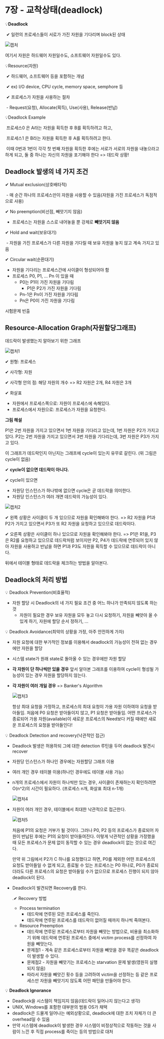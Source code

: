 # 7장 - 교착상태(deadlock)

:bulb:**Deadlock**

​	✔ 일련의 프로세스들이 서로가 가진 자원을 기다리며 block된 상태

![캡처](7장-교착상태(deadlock).assets/캡처.PNG)

여기서 자원은 하드웨어 자원일수도, 소프트웨어 자원일수도 있다.

:bulb:Resource(자원)

​	✔ 하드웨어, 소프트웨어 등을 포함하는 개념

​	✔ ex) I/O device, CPU cycle, memory space, semphore 등

​	✔ 프로세스가 자원을 사용하는 절차

​		- Request(요청), Allocate(획득), Use(사용), Release(반납)

:bulb:Deadlock Example

​	프로세스0 은 A라는 자원을 획득한 후 B를 획득하려고 하고,

​	프로세스1 은 B라는 자원을 획득한 후 A를 획득하려고 한다.

​	이때 0번과 1번이 각각 첫 번째 자원을 획득한 후에는 서로가 서로의 자원을 내놓으라고 하게 되고, 둘 중 하나는 자신의 자원을 포기해야 한다 => 데드락 상황!



## Deadlock 발생의 네 가지 조건

✔ Mutual exclusion(상호배타적)

​	- 매 순간 하나의 프로세스만이 자원을 사용할 수 있음(자원을 가진 프로세스가 독점적으로 사용)

✔ No preemption(비선점, 빼앗기지 않음)

 - 프로세스는 자원을 스스로 내어놓을 뿐 강제로 **빼앗기지 않음**

✔ Hold and wait(보유대기)

​	- 자원을 가진 프로세스가 다른 자원을 기다릴 때 보유 자원을 놓지 않고 계속 가지고 있음

✔ Circular wait(순환대기)

 - 자원을 기다리는 프로세스간에 사이클이 형성되어야 함
 - 프로세스 P0, P1, ... Pn 이 있을 때
   	- P0는 P1이 가진 자원을 기다림
      	- P1은 P2가 가진 자원을 기다림
   	- Pn-1은 Pn이 가진 자원을 기다림
   	- Pn은 P0이 가진 자원을 기다림

시험문제 빈출



## Resource-Allocation Graph(자원할당그래프)

데드락이 발생했는지 알아보기 위한 그래프

![캡처1](7장-교착상태(deadlock).assets/캡처1.PNG)



✔ 원형: 프로세스

✔ 사각형: 자원

✔ 사각형 안의 점: 해당 자원의 개수 => R2 자원은 2개, R4 자원은 3개

✔ 화살표

- 자원에서 프로세스쪽으로: 자원이 프로세스에 속해있다.
- 프로세스에서 자원으로: 프로세스가 자원을 요청한다.

**그림 해설**

P1은 2번 자원을 가지고 있으면서 1번 자원을 기다리고 있는데, 1번 자원은 P2가 가지고 있다. P2는 2번 자원을 가지고 있으면서 3번 자원을 기다리는데, 3번 자원은 P3가 가지고 있다.

이 그래프가 데드락인지 아닌지는 그래프에 cycle이 있는지 유무로 갈린다. (위 그림은 cycle이 없음)

✔ **cycle이 없으면 데드락이 아니다.**

✔ cycle이 있으면

- 자원당 인스턴스가 하나밖에 없으면 cycle은 곧 데드락을 의미한다.
- 자원당 인스턴스가 여러 개면 데드락의 가능성이 있다.

![캡처2](7장-교착상태(deadlock).assets/캡처2-1625856628868.PNG)

✔ 왼쪽 상황은 사이클이 두 개 있으므로 자원을 확인해봐야 한다. => R2 자원을 P1과 P2가 가지고 있으면서 P3가 또 R2 자원을 요청하고 있으므로 데드락이다.

✔ 오른쪽 상황은 사이클이 하나 있으므로 자원을 확인해봐야 한다. => P1은 R1을, P3은 R2를 요청하고 있으므로 데드락처럼 보이지만 P2, P4가 데드락에 연루되어 있지 않아 자원을 사용하고 반납을 하면 P1과 P3도 자원을 획득할 수 있으므로 데드락이 아니다.

뒤에서 테이블 형태로 데드락을 체크하는 방법을 알아본다.



## Deadlock의 처리 방법

:bulb: Deadlock Prevention(비효율적)

- 자원 할당 시 Deadlock의 네 가지 필요 조건 중 어느 하나가 만족되지 않도록 하는 것
  - 자원이 필요한 경우 보유 자원을 모두 놓고 다시 요청하기, 자원을 빼앗아 올 수 있게 하기, 자원에 할당 순서 정하기, ...

:bulb: Deadlock Avoidance(최악의 상황을 가정, 아주 안전하게 가자)

- 자원 요청에 대한 부가적인 정보를 이용해서 deadlock의 가능성이 전혀 없는 경우에만 자원을 할당

- 시스템 state가 원래 state로 돌아올 수 있는 경우에만 자원 할당

- **각 자원이 단 하나씩만 있을 경우** 앞서 알아본 그래프를 이용하여 cycle이 형성될 가능성이 있는 경우 자원을 할당하지 않는다.

- **각 자원이 여러 개일 경우** => Banker's Algorithm

  ![캡처3](7장-교착상태(deadlock).assets/캡처3.PNG)

  항상 최대 요청을 가정하고, 프로세스의 최대 요청이 가용 자원 이하여야 요청을 받아들임. 처음에 P0 요청은 받아들이지 않고, P1 요청은 받아들임. 어떤 프로세스가 종료되어 가용 자원(available)이 새로운 프로세스의 Need보다 커질 때에만 새로운 프로세스의 요청을 받아들인다!

:bulb: Deadlock Detection and recovery(낙관적인 접근)

- Deadlock 발생은 허용하되 그에 대한 detection 루틴을 두어 deadlock 발견시 recover

- 자원당 인스턴스가 하나인 경우에는 자원할당 그래프 이용

- 여러 개인 경우 테이블 이용(하나인 경우에도 테이블 사용 가능)

- n개의 프로세스에서 자원이 하나씩만 있는 경우, 사이클이 존재하는지 확인하려면 O(n^2)의 시간이 필요하다. (프로세스 n개, 화살표 최대 n-1개)

  ![캡처4](7장-교착상태(deadlock).assets/캡처4.PNG)

- 자원이 여러 개인 경우, 테이블에서 최대한 낙관적으로 접근한다.

  ![캡처5](7장-교착상태(deadlock).assets/캡처5.PNG)

  처음에 P1의 요청은 거부가 될 것이다. 그러나 P0, P2 등의 프로세스가 종료되어 자원이 반납된 후에는 P1의 요청이 받아들여진다. 이렇게 낙관적인 상황을 가정했을 때 모든 프로세스가 문제 없이 동작할 수 있는 경우 deadlock이 없는 것으로 여긴다.

  만약 위 그림에서 P2가 C 하나를 요청했다고 하면, P0를 제외한 어떤 프로세스의 요청도 받아들일 수 없게 되고, 종료될 수 있는  프로세스는 P0 하나로, P0가 종료되더라도 다른 프로세스의 요청은 받아들일 수가 없으므로 프로세스 진행이 되지 않아 deadlock이 된다.

- Deadlock이 발견되면 Recovery를 한다.

  .✔  Recovery 방법

  - Process termination
    - 데드락에 연루된 모든 프로세스를 죽인다.
    - 데드락에 연루된 프로세스를 데드락이 없어질 때까지 하나씩 죽여본다.
  - Resource Preemption
    - 데드락에 연루된 프로세스로부터 자원을 빼앗는 방법으로, 비용을 최소화하기 위해 데드락에 연루된 프로세스 중에서 victim process를 선정하여 자원을 빼앗는다.
    - 문제점1 - 계속 같은 프로세스로부터 자원을 빼앗을 경우 똑같은 deadlock이 발생할 수 있다.
    - 문제점2 - 자원을 빼앗기는 프로세스는 starvation 문제 발생(영원히 실행되지 않음)
    - 따라서 자원을 빼앗긴 횟수 등을 고려하여 victim을 선정하는 등 같은 프로세스만 자원을 빼앗기지 않도록 어떤 패턴을 만들어야 한다.

:bulb: **Deadlock Ignorance**

- Deadlock을 시스템이 책임지지 않음(데드락이 일어나지 않는다고 생각)
- UNIX, Windows를 포함한 대부분의 범용 OS가 채택
- deadlock은 드물게 일어나는 예외상황으로, deadlock에 대한 조치 자체가 더 큰 overhead일 수 있음
- 만약 시스템에 deadlock이 발생한 경우 시스템이 비정상적으로 작동하는 것을 사람이 느낀 후 직접 process를 죽이는 등의 방법으로 대처




